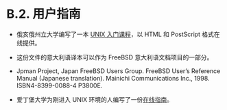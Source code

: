 # B.2. 用户指南

- 俄亥俄州立大学编写了一本 [UNIX 入门课程](http://www.cs.duke.edu/csl/docs/unix_course/)，以 HTML 和 PostScript 格式在线提供。

- 这份文件的意大利语译本可以作为 FreeBSD 意大利语文档项目的一部分。

- Jpman Project, Japan FreeBSD Users Group. FreeBSD User’s Reference Manual (Japanese translation). Mainichi Communications Inc., 1998. ISBN4-8399-0088-4 P3800E.

- 爱丁堡大学为刚进入 UNIX 环境的人编写了一份[在线指南](http://www.ed.ac.uk/information-services/help-consultancy/is-skills/catalogue/program-op-sys-catalogue/unix1)。
